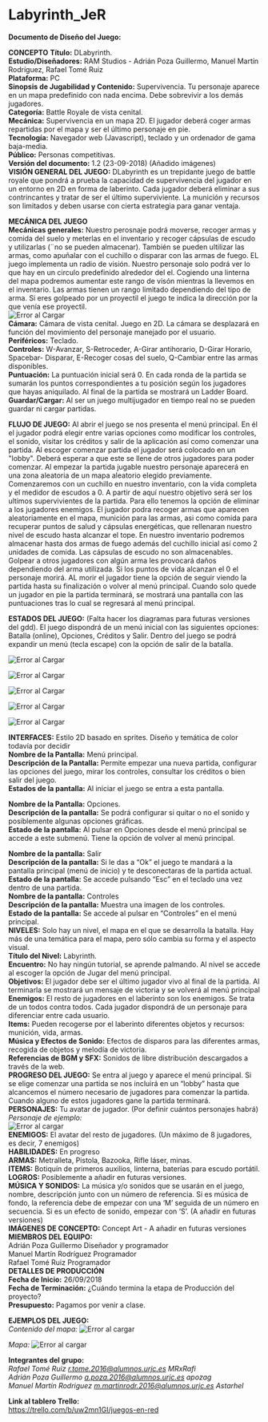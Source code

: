 # Labyrinth_JeR
**Documento de Diseño del Juego:**

**CONCEPTO**
**Título:** DLabyrinth.  
**Estudio/Diseñadores:**  RAM Studios - Adrián Poza Guillermo, Manuel Martín Rodríguez, Rafael Tomé Ruiz  
**Plataforma:** PC  
**Sinopsis de Jugabilidad y Contenido:** Supervivencia. Tu personaje aparece en un mapa predefinido con nada encima. Debe sobrevivir a los demás jugadores.  
**Categoría:** Battle Royale de vista cenital.  
**Mecánica:** Supervivencia en un mapa 2D. El jugador deberá coger armas repartidas por el mapa y ser el último personaje en pie.  
**Tecnología:** Navegador web (Javascript), teclado y un ordenador de gama baja-media.  
**Público:** Personas competitivas.  
**Versión del documento:** 1.2 (23-09-2018) (Añadido imágenes)  
**VISIÓN GENERAL DEL JUEGO:** DLabyrinth es un trepidante juego de battle royale que pondrá a prueba la capacidad de supervivencia del jugador en un entorno en 2D en forma de laberinto. Cada jugador deberá eliminar a sus contrincantes y tratar de ser el último superviviente. La munición y recursos son limitados y deben usarse con cierta estrategia para ganar ventaja.  

**MECÁNICA DEL JUEGO**  
**Mecánicas generales:** Nuestro perosnaje podrá moverse, recoger armas y comida del suelo y meterlas en el inventario y recoger cápsulas de escudo y utilizarlas (¨no se pueden almacenar). También se pueden ultilizar las armas, como apuñalar con el cuchillo o disparar con las armas de fuego.
EL juego implementa un radio de visión. Nuestro personaje solo podrá ver lo que hay en un circulo predefinido alrededor del el.
Cogiendo una linterna del mapa podremos aumentar este rango de visón mientras la llevemos en el inventario.
Las armas tienen un rango limitado dependiendo del tipo de arma.
Si eres golpeado por un proyectil el juego te indica la dirección por la que venía ese proyectil.  
![Error al Cargar](/Assests/diagrama_juego.png)  
**Cámara:** Cámara de vista cenital. Juego en 2D. La cámara se desplazará en función del movimiento del personaje manejado por el usuario.  
**Periféricos:** Teclado.  
**Controles:** W-Avanzar, S-Retroceder, A-Girar antihorario, D-Girar Horario, Spacebar- Disparar, E-Recoger cosas del suelo, Q-Cambiar entre las armas disponibles.  
**Puntuación:** La puntuación inicial será 0. En cada ronda de la partida se sumarán los puntos correspondientes a tu posición según los jugadores que hayas aniquilado. Al final de la partida se mostrará un Ladder Board.  
**Guardar/Cargar:** Al ser un juego multijugador en tiempo real no se pueden guardar ni cargar partidas.

**FLUJO DE JUEGO:** Al abrir el juego se nos presenta el menú principal. En él el jugador podrá elegir entre varias opciones como modificar los controles, el sonido, visitar los créditos y salir de la aplicación así como comenzar una partida.
Al escoger comenzar partida el jugador será colocado en un "lobby". Deberá esperar a que este se llene de otros jugadores para poder comenzar.
Al empezar la partida jugable nuestro personaje aparecerá en una zona aleatoria de un mapa aleatorio elegido previamente. Comenzaremos con un cuchillo en nuestro inventario, con la vida completa y el medidor de escudos a 0. A partir de aquí nuestro objetivo será ser los ultimos supervivientes de la partida. Para ello tenemos la opción de eliminar a los jugadores enemigos. 
El jugador podra recoger armas que aparecen aleatoriamente en el mapa, munición para las armas, asi como comida para recuperar puntos de salud y cápsulas energéticas, que rellenaran nuestro nivel de escudo hasta alcanzar el tope. En nuestro inventario podremos almacenar hasta dos armas de fuego además del cuchillo inicial así como 2 unidades de comida. Las cápsulas de escudo no son almacenables.
Golpear a otros jugadores con algún arma les provocará daños dependiendo del arma utilizada. Si los puntos de vida alcanzan el 0 el personaje morirá. AL morir el jugador tiene la opción de seguir viendo la partida hasta su finalización o volver al menú principal.
Cuando solo quede un jugador en pie la partida terminará, se mostrará una pantalla con las puntuaciones tras lo cual se regresará al menú principal.

**ESTADOS DEL JUEGO:**  (Falta hacer los diagramas para futuras versiones del gdd). El juego dispondrá de un menú inicial con las siguientes opciones: Batalla (online), Opciones, Créditos y Salir. Dentro del juego se podrá expandir un menú (tecla escape) con la opción de salir de la batalla.  

![Error al Cargar](/Assests/Untitled_Diagram.png)  

![Error al Cargar](/Assests/menu_principal(2).png)  

![Error al Cargar](/Assests/opciones.png)  

![Error al Cargar](/Assests/menu_pausa.png)  

![Error al Cargar](/Assests/menu_pausa.png)  





**INTERFACES:** Estilo 2D basado en sprites. Diseño y temática de color todavía por decidir  
**Nombre de la Pantalla:** Menú principal.  
**Descripción de la Pantalla:** Permite empezar una nueva partida, configurar las opciones del juego, mirar los controles, consultar los créditos o bien salir del juego.  
**Estados de la pantalla:** Al iniciar el juego se entra a esta pantalla.  

**Nombre de la Pantalla:** Opciones.  
**Descripción de la pantalla:** Se podrá configurar si quitar o no el sonido y posiblemente algunas opciones gráficas.  
**Estado de la pantalla:** Al pulsar en Opciones desde el menú principal se accede a este submenú. Tiene la opción de volver al menú principal.  

**Nombre de la pantalla:** Salir  
**Descripción de la pantalla:** Si le das a “Ok” el juego te mandará a la pantalla principal (menú de inicio) y te desconectaras de la partida actual.  
**Estado de la pantalla:** Se accede pulsando “Esc” en el teclado una vez dentro de una partida.  
**Nombre de la pantalla:** Controles  
**Descripción de la pantalla:** Muestra una imagen de los controles.  
**Estado de la pantalla:** Se accede al pulsar en “Controles” en el menú principal.  
**NIVELES:** Solo hay un nivel, el mapa en el que se desarrolla la batalla. Hay más de una temática para el mapa, pero sólo cambia su forma y el aspecto visual.  
**Título del Nivel:** Labyrinth.  
**Encuentro:** No hay ningún tutorial, se aprende palmando. Al nivel se accede al escoger la opción de Jugar del menú principal.  
**Objetivos:** El jugador debe ser el último jugador vivo al final de la partida. Al terminarla se mostrará un mensaje de victoria y se volverá al menú principal  
**Enemigos:** El resto de jugadores en el laberinto son los enemigos. Se trata de un todos contra todos. Cada jugador dispondrá de un personaje para diferenciar entre cada usuario.  
**Items:** Pueden recogerse por el laberinto diferentes objetos y recursos: munición, vida, armas.  
**Música y Efectos de Sonido:** Efectos de disparos para las diferentes armas, recogida de objetos y melodía de victoria.  
**Referencias de BGM y SFX:** Sonidos de libre distribución descargados a través de la web.  
**PROGRESO DEL JUEGO:** Se entra al juego y aparece el menú principal. Si se elige comenzar una partida se nos incluirá en un “lobby” hasta que alcancemos el número necesario de jugadores para comenzar la partida. Cuando alguno de estos jugadores gane la partida terminará.  
**PERSONAJES:** Tu avatar de jugador. (Por definir cuántos personajes habrá)  
*Personaje de ejemplo:*  
![Error al cargar](/Assests/personajes/esqueleto_con_corbata_recortado.png)  
**ENEMIGOS:** El avatar del resto de jugadores. (Un máximo de 8 jugadores, es decir, 7 enemigos)  
**HABILIDADES:** En progreso  
**ARMAS:** Metralleta, Pistola, Bazooka, Rifle láser, minas.  
**ITEMS:** Botiquín de primeros auxilios, linterna, baterías para escudo portátil.  
**LOGROS:** Posiblemente a añadir en futuras versiones.  
**MÚSICA Y SONIDOS:** La música y/o sonidos que se usarán en el juego, nombre, descripción junto con un número de referencia. Si es música de fondo, la referencia debe de empezar con una ‘M’ seguida de un número en secuencia. Si es un efecto de sonido, empezar con ‘S’. (A añadir en futuras versiones)  
**IMÁGENES DE CONCEPTO:** Concept Art - A añadir en futuras versiones  
**MIEMBROS DEL EQUIPO:**   
Adrián Poza Guillermo Diseñador y programador  
Manuel Martín Rodríguez Programador  
Rafael Tomé Ruiz  Programador  
**DETALLES DE PRODUCCIÓN**  
**Fecha de Inicio:** 26/09/2018  
**Fecha de Terminación:** ¿Cuándo termina la etapa de Producción del proyecto?  
**Presupuesto:** Pagamos por venir a clase.  

**EJEMPLOS DEL JUEGO:**  
*Contenido del mapa:*
![Error al cargar](/Assests/tiles3.png)

*Mapa:*
![Error al cargar](/Assests/underdwell-level-1.png)


**Integrantes del grupo:**  
*Rafael Tomé Ruiz   r.tome.2016@alumnos.urjc.es   MRxRafi  
Adrián Poza Guillermo   a.poza.2016@alumnos.urjc.es    apozag  
Manuel Martín Rodriguez   m.martinrodr.2016@alumnos.urjc.es    Astarhel*  
  
**Link al tablero Trello:**  
https://trello.com/b/uw2mn1GI/juegos-en-red
